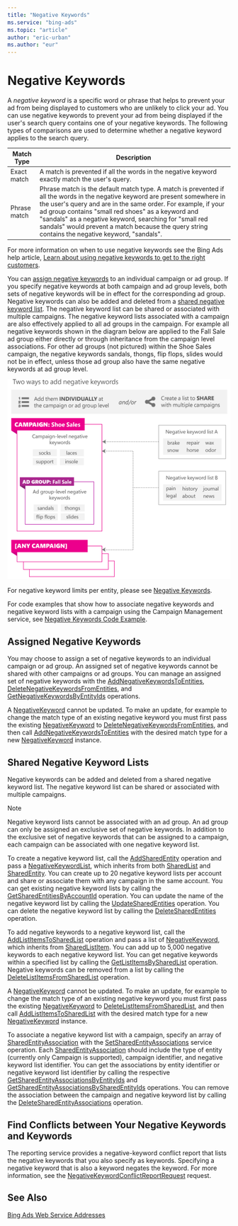 ```yaml
---
title: "Negative Keywords"
ms.service: "bing-ads"
ms.topic: "article"
author: "eric-urban"
ms.author: "eur"
---
```

# Negative Keywords
A *negative keyword* is a specific word or phrase that helps to prevent your ad from being displayed to customers who are unlikely to click your ad. You can use negative keywords to prevent your ad from being displayed if the user's search query contains one of your negative keywords. The following types of comparisons are used to determine whether a negative keyword applies to the search query.

|Match Type|Description|
|--------------|---------------|
|Exact match|A match is prevented if all the words in the negative keyword exactly match the user's query.|
|Phrase match|Phrase match is the default match type. A match is prevented if all the words in the negative keyword are present somewhere in the user's query and are in the same order. For example, if your ad group contains "small red shoes" as a keyword and "sandals" as a negative keyword, searching for "small red sandals" would prevent a match because the query string contains the negative keyword, "sandals".|
For more information on when to use negative keywords see the Bing Ads help article, [Learn about using negative keywords to get to the right customers](http://help.bingads.microsoft.com/apex/index/3/en-us/51014).

You can [assign negative keywords](#assignednegativekeywords) to an individual campaign or ad group. If you specify negative keywords at both campaign and ad group levels, both sets of negative keywords will be in effect for the corresponding ad group. Negative keywords can also be added and deleted from a [shared negative keyword list](#sharednegativekeywordlists). The negative keyword list can be shared or associated with multiple campaigns. The negative keyword lists associated with a campaign are also effectively applied to all ad groups in the campaign. For example all negative keywords shown in the diagram below are applied to the Fall Sale ad group either directly or through inheritance from the campaign level associations. For other ad groups (not pictured) within the Shoe Sales campaign, the negative keywords sandals, thongs, flip flops, slides would not be in effect, unless those ad group also have the same negative keywords at ad group level.

![negative_keywords_structured](../guides/media/negative-keywords-structured.png "negative_keywords_structured")

For negative keyword limits per entity, please see [Negative Keywords](../guides/entity-hierarchy-limits.md#negativekeywords).

For code examples that show how to associate negative keywords and negative keyword lists with a campaign using the Campaign Management service, see [Negative Keywords Code Example](../guides/code-example-negative-keywords.md).

## <a name="assignednegativekeywords"></a>Assigned Negative Keywords
You may choose to assign a set of negative keywords to an individual campaign or ad group. An assigned set of negative keywords cannot be shared with other campaigns or ad groups. You can manage an assigned set of negative keywords with the [AddNegativeKeywordsToEntities](~/campaign-management/addnegativekeywordstoentities.md), [DeleteNegativeKeywordsFromEntities](~/campaign-management/deletenegativekeywordsfromentities.md), and [GetNegativeKeywordsByEntityIds](~/campaign-management/getnegativekeywordsbyentityids.md) operations.

A [NegativeKeyword](~/campaign-management/negativekeyword.md) cannot be updated. To make an update, for example to change the match type of an existing negative keyword you must first pass the existing [NegativeKeyword](~/campaign-management/negativekeyword.md) to [DeleteNegativeKeywordsFromEntities](~/campaign-management/deletenegativekeywordsfromentities.md), and then call [AddNegativeKeywordsToEntities](~/campaign-management/addnegativekeywordstoentities.md) with the desired match type for a new [NegativeKeyword](~/campaign-management/negativekeyword.md) instance.

## <a name="sharednegativekeywordlists"></a>Shared Negative Keyword Lists
Negative keywords can be added and deleted from a shared negative keyword list. The negative keyword list can be shared or associated with multiple campaigns.

> [!NOTE]
> Negative keyword lists cannot be associated with an ad group. An ad group can only be assigned an exclusive set of negative keywords. In addition to the exclusive set of negative keywords that can be assigned to a campaign, each campaign can be associated with one negative keyword list.

To create a negative keyword list, call the [AddSharedEntity](~/campaign-management/addsharedentity.md) operation and pass a [NegativeKeywordList](~/campaign-management/negativekeywordlist.md), which inherits from both [SharedList](~/campaign-management/sharedlist.md) and [SharedEntity](~/campaign-management/sharedentity.md). You can create up to 20 negative keyword lists per account and share or associate them with any campaign in the same account. You can get existing negative keyword lists by calling the [GetSharedEntitiesByAccountId](~/campaign-management/getsharedentitiesbyaccountid.md) operation. You can update the name of the negative keyword list by calling the [UpdateSharedEntities](~/campaign-management/updatesharedentities.md) operation. You can delete the negative keyword list by calling the [DeleteSharedEntities](~/campaign-management/deletesharedentities.md) operation.

To add negative keywords to a negative keyword list, call the [AddListItemsToSharedList](~/campaign-management/addlistitemstosharedlist.md) operation and pass a list of [NegativeKeyword](~/campaign-management/negativekeyword.md), which inherits from [SharedListItem](~/campaign-management/sharedlistitem.md). You can add up to 5,000 negative keywords to each negative keyword list. You can get negative keywords within a specified list by calling the [GetListItemsBySharedList](~/campaign-management/getlistitemsbysharedlist.md) operation. Negative keywords can be removed from a list by calling the [DeleteListItemsFromSharedList](~/campaign-management/deletelistitemsfromsharedlist.md) operation.

A [NegativeKeyword](~/campaign-management/negativekeyword.md) cannot be updated. To make an update, for example to change the match type of an existing negative keyword you must first pass the existing [NegativeKeyword](~/campaign-management/negativekeyword.md) to [DeleteListItemsFromSharedList](~/campaign-management/deletelistitemsfromsharedlist.md), and then call [AddListItemsToSharedList](~/campaign-management/addlistitemstosharedlist.md) with the desired match type for a new [NegativeKeyword](~/campaign-management/negativekeyword.md) instance.

To associate a negative keyword list with a campaign, specify an array of [SharedEntityAssociation](~/campaign-management/sharedentityassociation.md) with the [SetSharedEntityAssociations](~/campaign-management/setsharedentityassociations.md) service operation. Each [SharedEntityAssociation](~/campaign-management/sharedentityassociation.md) should include the type of entity (currently only Campaign is supported), campaign identifier, and negative keyword list identifier. You can get the associations by entity identifier or negative keyword list identifier by calling the respective [GetSharedEntityAssociationsByEntityIds](~/campaign-management/getsharedentityassociationsbyentityids.md) and [GetSharedEntityAssociationsBySharedEntityIds](~/campaign-management/getsharedentityassociationsbysharedentityids.md) operations. You can remove the association between the campaign and negative keyword list by calling the [DeleteSharedEntityAssociations](~/campaign-management/deletesharedentityassociations.md) operation.

## Find Conflicts between Your Negative Keywords and Keywords
The reporting service provides a negative-keyword conflict report that lists the negative keywords that you also specify as keywords. Specifying a negative keyword that is also a keyword negates the keyword. For more information, see the [NegativeKeywordConflictReportRequest](~/reporting/negativekeywordconflictreportrequest.md) request.

## See Also
[Bing Ads Web Service Addresses](../guides/web-service-addresses.md)

